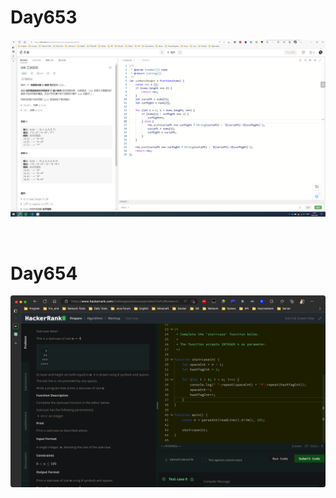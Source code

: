 # Day653

![day653](2305img.assets/day653.png)

&nbsp;

# Day654

![day654](2305img.assets/day654.png)